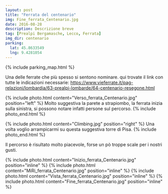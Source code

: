 ```yaml
---
layout: post
title: "Ferrata del centenario"
img: Fine_ferrata_Centenario.jpg
date: 2016-08-28
description: Descrizione breve
tag: [Prealpi Bergamasche, Lecco, Ferrata]
img_dir: centenario
parking:
  lat: 45.8633549
  lng: 9.4281054
---
```


{% include parking_map.html %}

Una delle ferrate che più spesso si sentono nominare. qui trovate il link con tutte le indicazioni necessarie: https://www.vieferrate.it/pag-relazioni/lombardia/63-prealpi-lombarde/64-centenario-resegone.html

{% include photo.html content="Verso_ferrata_Centenario.jpg" position="left" %}
Molto suggestiva la parete a strapiombo, la ferrata inizia sulla sinistra, si possono notare infatti persone sul percorso.
{% include photo_end.html %}

{% include photo.html content="Climbing.jpg" position="right" %}
Una volta voglio arrampicarmi su questa suggestiva torre di Pisa.
{% include photo_end.html %}

Il percorso è risultato molto piacevole, forse un pò troppe scale per i nostri gusti.
<div>
{% include photo.html content="Inizio_ferrata_Centenario.jpg" position="inline" %}
{% include photo.html content="MiRi_ferrata_Centenario.jpg" position="inline" %}
{% include photo.html content="Vista_ferrata_Centenario.jpg" position="inline" %}
{% include photo.html content="Fine_ferrata_Centenario.jpg" position="inline" %}
</div>
